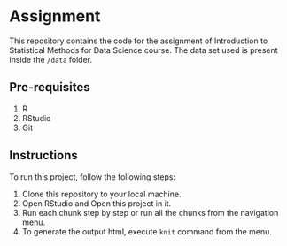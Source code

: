 # Assignment

This repository contains the code for the assignment of Introduction to Statistical Methods for Data Science course. The data set used is present inside the `/data` folder.

## Pre-requisites
1. R
2. RStudio
3. Git

## Instructions

To run this project, follow the following steps:
1. Clone this repository to your local machine.
2. Open RStudio and Open this project in it.
3. Run each chunk step by step or run all the chunks from the navigation menu.
4. To generate the output html, execute `knit` command from the menu.

